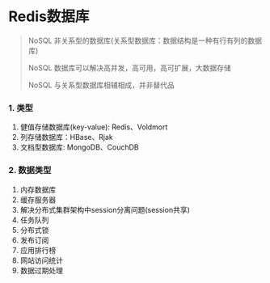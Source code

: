 # Redis数据库

> NoSQL 非关系型的数据库(关系型数据库：数据结构是一种有行有列的数据库)
>
> NoSQL 数据库可以解决高并发，高可用，高可扩展，大数据存储
>
> NoSQL 与关系型数据库相辅相成，并非替代品

### 1. 类型

1. 健值存储数据库(key-value): Redis、Voldmort
2. 列存储数据库：HBase、Rjak
3. 文档型数据库: MongoDB、CouchDB

### 2. 数据类型

1. 内存数据库
2. 缓存服务器
3. 解决分布式集群架构中session分离问题(session共享)
4. 任务队列
5. 分布式锁
6. 发布订阅
7. 应用排行榜
8. 网站访问统计
9. 数据过期处理